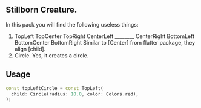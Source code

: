 ## Stillborn Creature.

In this pack you will find the following useless things:
1. TopLeft       TopCenter      TopRight
   CenterLeft    ________       CenterRight
   BottomLeft    BottomCenter   BottomRight
   Similar to [Center] from flutter package, they align [child].
2. Circle. Yes, it creates a circle.

## Usage

```dart
const topLeftCircle = const TopLeft(
  child: Circle(radius: 10.0, color: Colors.red),
);
```